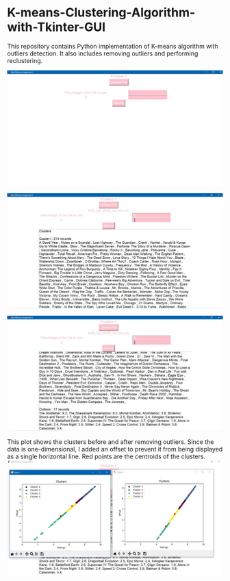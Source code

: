 # K-means-Clustering-Algorithm-with-Tkinter-GUI

This repository contains Python implementation of K-means algorithm with outliers detection. 
It also includes removing outliers and performing reclustering. 

![Screenshot of the Tkinter GUI](images/1.JPG)

![Screenshot of the Tkinter GUI](images/2.JPG)

![Screenshot of the Tkinter GUI](images/3.JPG)

This plot shows the clusters before and after removing outliers. Since the data is one-dimensional, I added an offset to prevent it from being displayed as a single horizontal line.
Red points are the centroids of the clusters.
![Screenshot of the Tkinter GUI](images/4.JPG)
